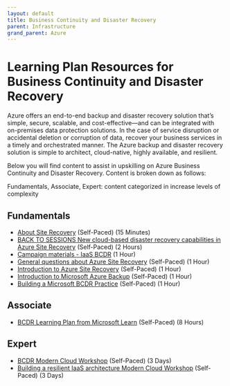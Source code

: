 ```yaml
---
layout: default
title: Business Continuity and Disaster Recovery
parent: Infrastructure
grand_parent: Azure
---
```


# Learning Plan Resources for Business Continuity and Disaster Recovery

Azure offers an end-to-end backup and disaster recovery solution that’s simple, secure, scalable, and cost-effective—and can be integrated with on-premises data protection solutions. In the case of service disruption or accidental deletion or corruption of data, recover your business services in a timely and orchestrated manner. The Azure backup and disaster recovery solution is simple to architect, cloud-native, highly available, and resilient.

Below you will find content to assist in upskilling on Azure Business Continuity and Disaster Recovery. Content is broken down as follows:

Fundamentals, Associate, Expert: content categorized in increase levels of complexity

## Fundamentals

* [About Site Recovery](https://docs.microsoft.com/en-us/azure/site-recovery/site-recovery-overview) (Self-Paced) (15 Minutes)
* [BACK TO SESSIONS New cloud-based disaster recovery capabilities in Azure Site Recovery](https://myignite.techcommunity.microsoft.com/sessions/81585?source=sessions) (Self-Paced) (2 Hours)
* [Campaign materials - IaaS BCDR](https://www.microsoft.com/en-us/download/details.aspx?id=50824) (1 Hour)
* [General questions about Azure Site Recovery](https://docs.microsoft.com/en-us/azure/site-recovery/site-recovery-faq) (Self-Paced) (1 Hour)
* [Introduction to Azure Site Recovery](https://support.microsoft.com/en-us/help/4482582/introduction-to-azure-site-recovery) (Self-Paced) (1 Hour)
* [Introduction to Microsoft Azure Backup](https://support.microsoft.com/en-us/help/4482583/introduction-to-microsoft-azure-backup) (Self-Paced) (1 Hour)
* [Building a Microsoft BCDR Practice](https://assetsprod.microsoft.com/mpn/en-us/easy-play-button-build-an-azure-bcdr.pdf) (Self-Paced) (1 Hour)

## Associate

* [BCDR Learning Plan from Microsoft Learn](https://docs.microsoft.com/en-us/learn/paths/architect-migration-bcdr/) (Self-Paced) (8 Hours)

## Expert

* [BCDR Modern Cloud Workshop](https://github.com/Microsoft/MCW-Business-Continuity-and-Disaster-Recovery) (Self-Paced) (3 Days)
* [Building a resilient IaaS architecture Modern Cloud Workshop](https://github.com/Microsoft/MCW-Building-A-Resilient-IaaS-Architecture) (Self-Paced) (3 Days)
